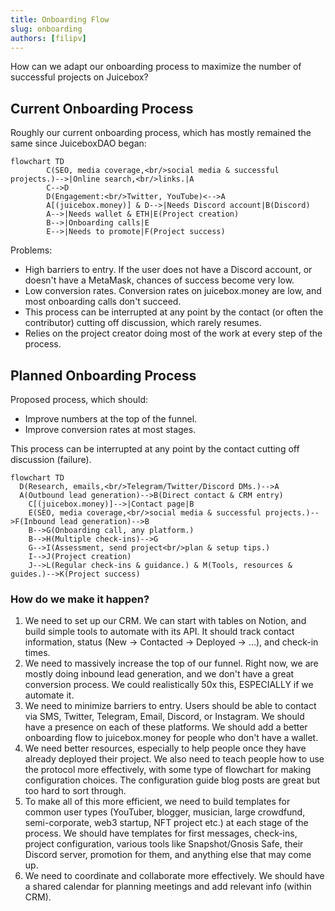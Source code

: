 ```yaml
---
title: Onboarding Flow
slug: onboarding
authors: [filipv]
---
```


How can we adapt our onboarding process to maximize the number of successful projects on Juicebox?

## Current Onboarding Process

Roughly our current onboarding process, which has mostly remained the same since JuiceboxDAO began:

```mermaid
flowchart TD
		C(SEO, media coverage,<br/>social media & successful projects.)-->|Online search,<br/>links.|A
		C-->D
		D(Engagement:<br/>Twitter, YouTube)<-->A
		A[(juicebox.money)] & D-->|Needs Discord account|B(Discord)
		A-->|Needs wallet & ETH|E(Project creation)
		B-->|Onboarding calls|E
		E-->|Needs to promote|F(Project success)
```

Problems:
- High barriers to entry. If the user does not have a Discord account, or doesn't have a MetaMask, chances of success become very low.
- Low conversion rates. Conversion rates on juicebox.money are low, and most onboarding calls don't succeed.
- This process can be interrupted at any point by the contact (or often the contributor) cutting off discussion, which rarely resumes.
- Relies on the project creator doing most of the work at every step of the process.

## Planned Onboarding Process

Proposed process, which should:
- Improve numbers at the top of the funnel.
- Improve conversion rates at most stages.

This process can be interrupted at any point by the contact cutting off discussion (failure).

```mermaid
flowchart TD
  D(Research, emails,<br/>Telegram/Twitter/Discord DMs.)-->A
  A(Outbound lead generation)-->B(Direct contact & CRM entry)
	C[(juicebox.money)]-->|Contact page|B
	E(SEO, media coverage,<br/>social media & successful projects.)-->F(Inbound lead generation)-->B
	B-->G(Onboarding call, any platform.)
	B-->H(Multiple check-ins)-->G
	G-->I(Assessment, send project<br/>plan & setup tips.)
	I-->J(Project creation)
	J-->L(Regular check-ins & guidance.) & M(Tools, resources & guides.)-->K(Project success)
```

### How do we make it happen?

1. We need to set up our CRM. We can start with tables on Notion, and build simple tools to automate with its API. It should track contact information, status (New -> Contacted -> Deployed -> ...), and check-in times.
2. We need to massively increase the top of our funnel. Right now, we are mostly doing inbound lead generation, and we don't have a great conversion process. We could realistically 50x this, ESPECIALLY if we automate it.
3. We need to minimize barriers to entry. Users should be able to contact via SMS, Twitter, Telegram, Email, Discord, or Instagram. We should have a presence on each of these platforms. We should add a better onboarding flow to juicebox.money for people who don't have a wallet.
4. We need better resources, especially to help people once they have already deployed their project. We also need to teach people how to use the protocol more effectively, with some type of flowchart for making configuration choices. The configuration guide blog posts are great but too hard to sort through.
5. To make all of this more efficient, we need to build templates for common user types (YouTuber, blogger, musician, large crowdfund, semi-corporate, web3 startup, NFT project etc.) at each stage of the process. We should have templates for first messages, check-ins, project configuration, various tools like Snapshot/Gnosis Safe, their Discord server, promotion for them, and anything else that may come up.
6. We need to coordinate and collaborate more effectively. We should have a shared calendar for planning meetings and add relevant info (within CRM).
